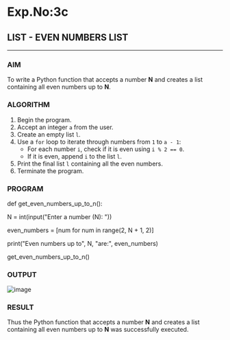 # Exp.No:3c
## LIST - EVEN NUMBERS LIST

---

### AIM  
To write a Python function that accepts a number **N** and creates a list containing all even numbers up to **N**.



### ALGORITHM

1. Begin the program.  
2. Accept an integer `a` from the user.  
3. Create an empty list `l`.  
4. Use a `for` loop to iterate through numbers from `1` to `a - 1`:  
   - For each number `i`, check if it is even using `i % 2 == 0`.  
   - If it is even, append `i` to the list `l`.  
5. Print the final list `l` containing all the even numbers.  
6. Terminate the program.



### PROGRAM

def get_even_numbers_up_to_n():
    
   N = int(input("Enter a number (N): "))
    
    
   even_numbers = [num for num in range(2, N + 1, 2)]
    
   print("Even numbers up to", N, "are:", even_numbers)

get_even_numbers_up_to_n()

### OUTPUT
![image](https://github.com/user-attachments/assets/389a125e-97ea-4ca5-8da3-9afb6be8609f)

### RESULT
Thus the Python function that accepts a number **N** and creates a list containing all even numbers up to **N** was successfully executed.


